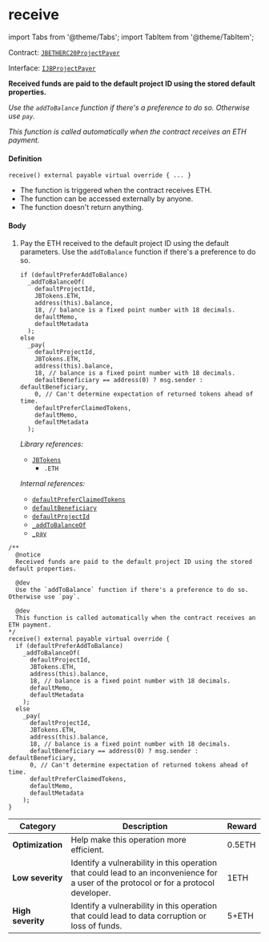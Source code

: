 # receive

import Tabs from '@theme/Tabs';
import TabItem from '@theme/TabItem';

Contract: [`JBETHERC20ProjectPayer`](/api/contracts/or-utilities/jbetherc20projectpayer/README.md)

Interface: [`IJBProjectPayer`](/api/interfaces/ijbprojectpayer.md)

<Tabs>
<TabItem value="Step by step" label="Step by step">

**Received funds are paid to the default project ID using the stored default properties.**

_Use the `addToBalance` function if there's a preference to do so. Otherwise use `pay`._

_This function is called automatically when the contract receives an ETH payment._


#### Definition

```
receive() external payable virtual override { ... }
```

* The function is triggered when the contract receives ETH.
* The function can be accessed externally by anyone.
* The function doesn't return anything.

#### Body

1.  Pay the ETH received to the default project ID using the default parameters. Use the `addToBalance` function if there's a preference to do so.

    ```
    if (defaultPreferAddToBalance)
      _addToBalanceOf(
        defaultProjectId,
        JBTokens.ETH,
        address(this).balance,
        18, // balance is a fixed point number with 18 decimals.
        defaultMemo,
        defaultMetadata
      );
    else
      _pay(
        defaultProjectId,
        JBTokens.ETH,
        address(this).balance,
        18, // balance is a fixed point number with 18 decimals.
        defaultBeneficiary == address(0) ? msg.sender : defaultBeneficiary,
        0, // Can't determine expectation of returned tokens ahead of time.
        defaultPreferClaimedTokens,
        defaultMemo,
        defaultMetadata
      );
    ```

    _Library references:_

    * [`JBTokens`](/api/libraries/jbtokens.md)
      * `.ETH`
      
    _Internal references:_

    * [`defaultPreferClaimedTokens`](/api/contracts/or-utilities/jbetherc20projectpayer/properties/defaultpreferclaimedtokens.md)
    * [`defaultBeneficiary`](/api/contracts/or-utilities/jbetherc20projectpayer/properties/defaultbeneficiary.md)
    * [`defaultProjectId`](/api/contracts/or-utilities/jbetherc20projectpayer/properties/defaultprojectid.md)
    * [`_addToBalanceOf`](/api/contracts/or-utilities/jbetherc20projectpayer/write/-_addtobalanceof.md)
    * [`_pay`](/api/contracts/or-utilities/jbetherc20projectpayer/write/-_pay.md)

</TabItem>

<TabItem value="Code" label="Code">

```
/** 
  @notice
  Received funds are paid to the default project ID using the stored default properties.

  @dev
  Use the `addToBalance` function if there's a preference to do so. Otherwise use `pay`.

  @dev
  This function is called automatically when the contract receives an ETH payment.
*/
receive() external payable virtual override {
  if (defaultPreferAddToBalance)
    _addToBalanceOf(
      defaultProjectId,
      JBTokens.ETH,
      address(this).balance,
      18, // balance is a fixed point number with 18 decimals.
      defaultMemo,
      defaultMetadata
    );
  else
    _pay(
      defaultProjectId,
      JBTokens.ETH,
      address(this).balance,
      18, // balance is a fixed point number with 18 decimals.
      defaultBeneficiary == address(0) ? msg.sender : defaultBeneficiary,
      0, // Can't determine expectation of returned tokens ahead of time.
      defaultPreferClaimedTokens,
      defaultMemo,
      defaultMetadata
    );
}
```

</TabItem>

<TabItem value="Bug bounty" label="Bug bounty">

| Category          | Description                                                                                                                            | Reward |
| ----------------- | -------------------------------------------------------------------------------------------------------------------------------------- | ------ |
| **Optimization**  | Help make this operation more efficient.                                                                                               | 0.5ETH |
| **Low severity**  | Identify a vulnerability in this operation that could lead to an inconvenience for a user of the protocol or for a protocol developer. | 1ETH   |
| **High severity** | Identify a vulnerability in this operation that could lead to data corruption or loss of funds.                                        | 5+ETH  |

</TabItem>
</Tabs>
